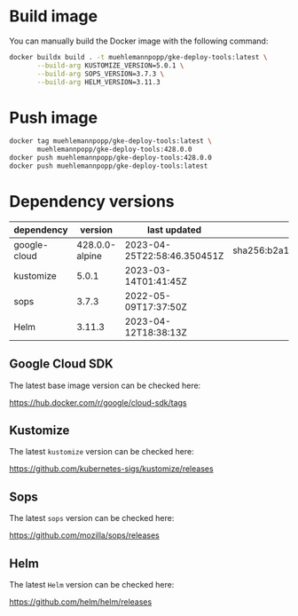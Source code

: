 # Build image

You can manually build the Docker image with the following command:

```bash
docker buildx build . -t muehlemannpopp/gke-deploy-tools:latest \
       --build-arg KUSTOMIZE_VERSION=5.0.1 \
       --build-arg SOPS_VERSION=3.7.3 \
       --build-arg HELM_VERSION=3.11.3
```

# Push image

```bash
docker tag muehlemannpopp/gke-deploy-tools:latest \
       muehlemannpopp/gke-deploy-tools:428.0.0
docker push muehlemannpopp/gke-deploy-tools:428.0.0
docker push muehlemannpopp/gke-deploy-tools:latest
```


# Dependency versions

| dependency   | version        | last updated               | digest                                                                  |
|------------ |-------------- |-------------------------- |----------------------------------------------------------------------- |
| google-cloud | 428.0.0-alpine | 2023-04-25T22:58:46.350451Z | sha256:b2a19833b11676876402f63f39c03f4e06b598e30dec5bd6173527c23b4d53c7 |
| kustomize    | 5.0.1 | 2023-03-14T01:41:45Z |                                                                         |
| sops         | 3.7.3          | 2022-05-09T17:37:50Z       |                                                                         |
| Helm         | 3.11.3         | 2023-04-12T18:38:13Z       |                                                                         |


## Google Cloud SDK

The latest base image version can be checked here:

<https://hub.docker.com/r/google/cloud-sdk/tags>


## Kustomize

The latest `kustomize` version can be checked here:

<https://github.com/kubernetes-sigs/kustomize/releases>


## Sops

The latest `sops` version can be checked here:

<https://github.com/mozilla/sops/releases>


## Helm

The latest `Helm` version can be checked here:

<https://github.com/helm/helm/releases>
